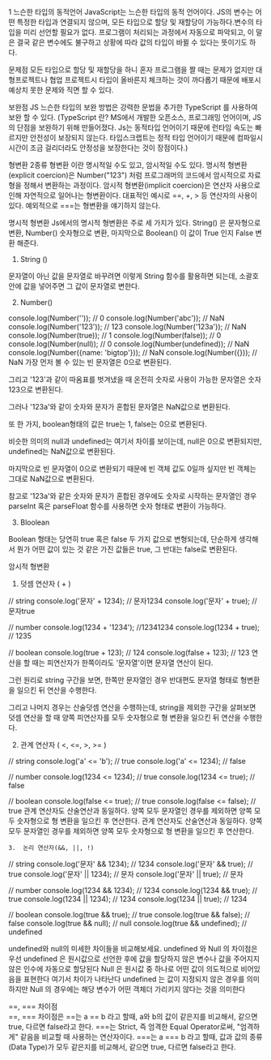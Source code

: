 1 느슨한 타입의 동적언어
JavaScript는 느슨한 타입의 동적 언어이다. JS의 변수는 어떤 특정한 타입과 연결되지 않으며, 모든 타입으로 할당 및 재할당이 가능하다.변수의 타입을 미리 선언할 필요가 없다. 프로그램이 처리되는 과정에서 자동으로 파악되고, 이 말은 결국 같은 변수에도 불구하고 상황에 따라 값의 타입이 바뀔 수 있다는 뜻이기도 하다.

문제점 
모든 타입으로 할당 및 재할당을 하니 혼자 프로그램을 짤 때는 문제가 없지만 대형프로젝트나 협업 프로젝트시 타입이 올바른지 체크하는 것이 까다롭기 때문에 배포시 예상치 못한 문제와 직면 할 수 있다.

보완점
JS 느슨한 타입의 보완 방법은 강력한 문법을 추가한 TypeScript 를 사용하여 보완 할 수 있다. (TypeScript 란? MS에서 개발한 오픈소스, 프로그래밍 언어이며, JS의 단점을 보완하기 위해 만들어졌다. Js는 동적타입 언어이기 때문에 런타임 속도는 빠르지만 안전성이 보장되지 않는다. 타입스크랩트는 정적 타입 언어이기 때문에 컴파일시 시간이 조금 걸리더라도 안정성을 보장한다는 것이 장점이다.)

형변환 2종류 
형변환 이란 명시적일 수도 있고, 암시적일 수도 있다. 명시적 형변환(explicit coercion)은 Number("123") 처럼 프로그래머의 코드에서 암시적으로 자료형을 정해서 변환하는 과정이다. 암시적 형변환(implicit coercion)은 연산자 사용으로 인해 자연적으로 일어나는 형변환이다. 대표적인 예시로 ==, +, > 등 연산자의 사용이 있다. 예외적으로 ===는 형변환을 얘기하지 않는다.

명시적 형변환 
Js에서의 명시적 형변환은 주로 세 가지가 있다. String() 은 문자형으로 변환, Number() 숫자형으로 변환, 마지막으로 Boolean() 이 값이 True 인지 False 변환 해준다. 

 1.  String ()

문자열이 아닌 값을 문자열로 바꾸려면 이렇게 String 함수를 활용하면 되는데, 소괄호 안에 값을 넣어주면 그 값이 문자열로 변한다.

 2. Number()

console.log(Number('')); // 0
console.log(Number('abc')); // NaN
console.log(Number('123')); // 123
console.log(Number('123a')); // NaN
console.log(Number(true)); // 1
console.log(Number(false)); // 0
console.log(Number(null)); // 0
console.log(Number(undefined)); // NaN
console.log(Number({name: 'bigtop'})); // NaN
console.log(Number({})); // NaN
가장 먼저 볼 수 있는 빈 문자열은 0으로 변환된다.

그리고 '123'과 같이 따옴표를 벗겨냈을 때 온전히 숫자로 사용이 가능한 문자열은 숫자 123으로 변환된다.

그러나 '123a'와 같이 숫자와 문자가 혼합된 문자열은 NaN값으로 변환된다.

또 한 가지, boolean형태의 값은 true는 1, false는 0으로 변환된다.

비슷한 의미의 null과 undefined는 여기서 차이를 보이는데, null은 0으로 변환되지만, undefined는 NaN값으로 변환된다.

마지막으로 빈 문자열이 0으로 변환되기 때문에 빈 객체 값도 0일까 싶지만 빈 객체는 그대로 NaN값으로 변환된다.

참고로 '123a'와 같은 숫자와 문자가 혼합된 경우에도 숫자로 시작하는 문자열인 경우 parseInt 혹은 parseFloat 함수를 사용하면 숫자 형태로 변환이 가능하다.

 

  3. Bloolean

Boolean 형태는 당연히 true 혹은 false 두 가지 값으로 변형되는데, 단순하게 생각해서 뭔가 어떤 값이 있는 것 같은 가진 값들은 true, 그 반대는 false로 변환된다.

 

암시적 형변환
  1. 덧셈 연산자  ( + )

// string
console.log('문자' + 1234); // 문자1234
console.log('문자' + true); // 문자true

// number
console.log(1234 + '1234'); //12341234
console.log(1234 + true); // 1235

// boolean
console.log(true + 123); // 124
console.log(false + 123); // 123
연산을 할 때는 피연산자가 한쪽이라도 '문자열'이면 문자열 연산이 된다.

그런 원리로 string 구간을 보면, 한쪽만 문자열인 경우 반대편도 문자열 형태로 형변환을 일으킨 뒤 연산을 수행한다.

그리고 나머지 경우는 산술덧셈 연산을 수행하는데, string을 제외한 구간을 살펴보면 덧셈 연산을 할 때 양쪽 피연산자를 모두 숫자형으로 형 변환을 일으킨 뒤 연산을 수행한다.

 

  2. 관계 연산자  ( <, <=, >, >= )

// string
console.log('a' <= 'b'); // true
console.log('a' <= 1234); // false

// number
console.log(1234 <= 1234); // true
console.log(1234 <= true); // false

// boolean
console.log(false <= true); // true
console.log(false <= false); // true
관계 연산자도 산술연산과 동일하다. 양쪽 모두 문자열인 경우를 제외하면 양쪽 모두 숫자형으로 형 변환을 일으킨 후 연산한다. 관계 연산자도 산술연산과 동일하다. 양쪽 모두 문자열인 경우를 제외하면 양쪽 모두 숫자형으로 형 변환을 일으킨 후 연산한다.

 

    3.  논리 연산자(&&, ||, !)

// string
console.log('문자' && 1234); // 1234
console.log('문자' && true); // true
console.log('문자' || 1234); // 문자
console.log('문자' || true); // 문자

// number
console.log(1234 && 1234); // 1234
console.log(1234 && true); // true
console.log(1234 || 1234); // 1234
console.log(1234 || true); // 1234

// boolean
console.log(true && true); // true
console.log(true && false); // false
console.log(true && null); // null
console.log(true && undefined); // undefined
 

undefined와 null의 미세한 차이들을 비교해보세요.
undefined 와 Null 의 차이점은 우선 undefined 은 원시값으로 선언한 후에 값을 할당하지 않은 변수나 값을 주어지지 않은 인수에 자동으로 할당된다 Null 은 원시값 중 하나로 어떤 값이 의도적으로 비어있음을 표현한다 여기서 차이가 나타난다 undefined 는 값이 지정되지 않은 경우를 의미하지만 Null 의 경우에는 해당 변수가 어떤 객체더 가리키지 않다는 것을 의미한다

==, === 차이점  
==, === 차이점은 ==는 a == b 라고 할때, a와 b의 값이 같은지를 비교해서, 같으면 true, 다르면 false라고 한다. ===는 Strict, 즉 엄격한 Equal Operator로써, "엄격하게" 같음을 비교할 때 사용하는 연산자이다. ===는 a === b 라고 할때, 값과 값의 종류(Data Type)가 모두 같은지를 비교해서, 같으면 true, 다르면 false라고 한다. 
